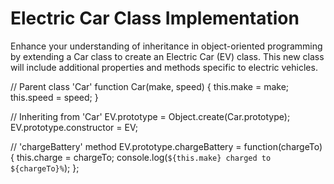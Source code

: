 # Electric Car Class Implementation 
Enhance your understanding of inheritance in object-oriented programming by extending a Car class to create an Electric Car (EV) class. This new class will include additional properties and methods specific to electric vehicles.

// Parent class 'Car'
function Car(make, speed) {
  this.make = make;
  this.speed = speed;
  }
  
// Inheriting from 'Car'
EV.prototype = Object.create(Car.prototype);
EV.prototype.constructor = EV;

// 'chargeBattery' method
EV.prototype.chargeBattery = function(chargeTo) {
  this.charge = chargeTo;
  console.log(`${this.make} charged to ${chargeTo}%`);
};
